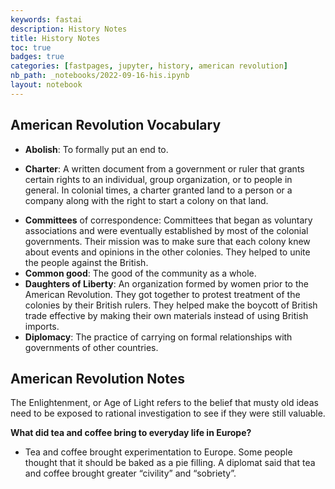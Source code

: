 ```yaml
---
keywords: fastai
description: History Notes
title: History Notes
toc: true
badges: true
categories: [fastpages, jupyter, history, american revolution]
nb_path: _notebooks/2022-09-16-his.ipynb
layout: notebook
---
```


<!--
#################################################
### THIS FILE WAS AUTOGENERATED! DO NOT EDIT! ###
#################################################
# file to edit: _notebooks/2022-09-16-his.ipynb
-->

<div class="container" id="notebook-container">
        
<div class="cell border-box-sizing text_cell rendered"><div class="inner_cell">
<div class="text_cell_render border-box-sizing rendered_html">
<h2 id="American-Revolution-Vocabulary">American Revolution Vocabulary<a class="anchor-link" href="#American-Revolution-Vocabulary"> </a></h2><ul>
<li><p><strong>Abolish</strong>: To formally put an end to.</p>
</li>
<li><p><strong>Charter</strong>: A written document from a government or ruler that grants certain rights to
an individual, group organization, or to people in general. In colonial times, a
charter granted land to a person or a company along with the right to start a colony
on that land.</p>
</li>
<li><strong>Committees</strong> of correspondence: Committees that began as voluntary associations
and were eventually established by most of the colonial governments. Their mission
was to make sure that each colony knew about events and opinions in the other
colonies. They helped to unite the people against the British.</li>
<li><strong>Common good</strong>: The good of the community as a whole.</li>
<li><strong>Daughters of Liberty</strong>: An organization formed by women prior to the American
Revolution. They got together to protest treatment of the colonies by their British
rulers. They helped make the boycott of British trade effective by making their own
materials instead of using British imports.</li>
<li><strong>Diplomacy</strong>: The practice of carrying on formal relationships with governments of
other countries.</li>
</ul>

</div>
</div>
</div>
<div class="cell border-box-sizing text_cell rendered"><div class="inner_cell">
<div class="text_cell_render border-box-sizing rendered_html">
<h2 id="American-Revolution-Notes">American Revolution Notes<a class="anchor-link" href="#American-Revolution-Notes"> </a></h2><p>The Enlightenment, or 
 Age of Light refers to the belief that musty old ideas need to be exposed to   rational investigation   to see if they were still valuable.</p>
<p><strong>What did tea and coffee bring to everyday life in Europe?</strong></p>
<ul>
<li>Tea and coffee brought experimentation to Europe. Some people thought that it should be baked as a pie filling. A diplomat said that tea and coffee brought greater “civility” and “sobriety”.</li>
</ul>

</div>
</div>
</div>
</div>
 

